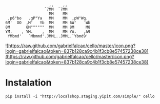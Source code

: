 <div style="float:left">

```shell
                   ,,    ,,
                 `7MM  `7MM
                   MM    MM
 ,p6"bo   .gP"Ya   MM    MM  ,pW"Wq.
6M'  OO  ,M'   Yb  MM    MM 6W'   `Wb
8M       8M""""""  MM    MM 8M     M8
YM.    , YM.    ,  MM    MM YA.   ,A9
 YMbmd'   `Mbmmd'.JMML..JMML.`Ybmd9'
```
![https://raw.github.com/gabrielfalcao/cello/master/icon.png?login=gabrielfalcao&token=837b128ca9c4b1f3cb8e57457238ce38](https://raw.github.com/gabrielfalcao/cello/master/icon.png?login=gabrielfalcao&token=837b128ca9c4b1f3cb8e57457238ce38)


# Instalation

```shell
pip install -i "http://localshop.staging.yipit.com/simple/" cello
```
